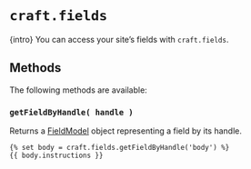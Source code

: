 # `craft.fields`

{intro} You can access your site’s fields with `craft.fields`.

## Methods

The following methods are available:

### `getFieldByHandle( handle )`

Returns a [FieldModel](/api/v2/models/FieldModel.html) object representing a field by its handle.

```twig
{% set body = craft.fields.getFieldByHandle('body') %}
{{ body.instructions }}
```